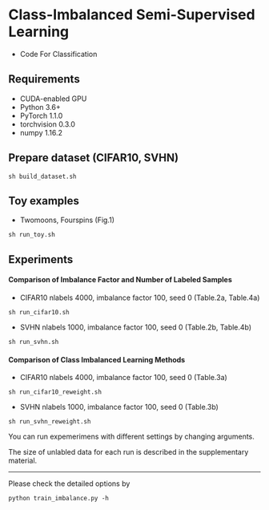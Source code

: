 # Class-Imbalanced Semi-Supervised Learning
* Code For Classification

## Requirements
- CUDA-enabled GPU
- Python 3.6+
- PyTorch 1.1.0
- torchvision 0.3.0
- numpy 1.16.2


## Prepare dataset (CIFAR10, SVHN)

```
sh build_dataset.sh
```

## Toy examples
* Twomoons, Fourspins (Fig.1)

```
sh run_toy.sh
```

## Experiments
#### Comparison of Imbalance Factor and Number of Labeled Samples
* CIFAR10 nlabels 4000, imbalance factor 100, seed 0 (Table.2a, Table.4a) 

```
sh run_cifar10.sh
```


* SVHN nlabels 1000, imbalance factor 100, seed 0 (Table.2b, Table.4b)

```
sh run_svhn.sh
```


#### Comparison of Class Imbalanced Learning Methods
* CIFAR10 nlabels 4000, imbalance factor 100, seed 0 (Table.3a) 
```
sh run_cifar10_reweight.sh
```


* SVHN nlabels 1000, imbalance factor 100, seed 0 (Table.3b)

```
sh run_svhn_reweight.sh
```

You can run expemerimens with different settings by changing arguments.

The size of unlabled data for each run is described in the supplementary material.

***

Please check the detailed options by 

```
python train_imbalance.py -h
```
